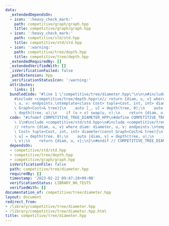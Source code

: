 ```yaml
---
data:
  _extendedDependsOn:
  - icon: ':heavy_check_mark:'
    path: competitive/graph/graph.hpp
    title: competitive/graph/graph.hpp
  - icon: ':heavy_check_mark:'
    path: competitive/std/std.hpp
    title: competitive/std/std.hpp
  - icon: ':warning:'
    path: competitive/tree/depth.hpp
    title: competitive/tree/depth.hpp
  _extendedRequiredBy: []
  _extendedVerifiedWith: []
  _isVerificationFailed: false
  _pathExtension: hpp
  _verificationStatusIcon: ':warning:'
  attributes:
    links: []
  bundledCode: "#line 1 \"competitive/tree/diameter.hpp\"\n\n\n#include <competitive/std/std.hpp>\n\
    #include <competitive/tree/depth.hpp>\n// return {diam, u, v} where diam: diameter,\
    \ u, v: endpoints.\ntemplate<class Cost> tuple<Cost, int, int> diameter(const\
    \ Graph<Cost>& tree){\n    auto [_, u] = depth(tree, 0);\n    auto [diam, v] =\
    \ depth(tree, u);\n    if (u > v) swap(u, v);\n    return {diam, u, v};\n}\n\n"
  code: "#ifndef COMPETITIVE_TREE_DIAMETER_HPP\n#define COMPETITIVE_TREE_DIAMETER_HPP\
    \ 1\n#include <competitive/std/std.hpp>\n#include <competitive/tree/depth.hpp>\n\
    // return {diam, u, v} where diam: diameter, u, v: endpoints.\ntemplate<class\
    \ Cost> tuple<Cost, int, int> diameter(const Graph<Cost>& tree){\n    auto [_,\
    \ u] = depth(tree, 0);\n    auto [diam, v] = depth(tree, u);\n    if (u > v) swap(u,\
    \ v);\n    return {diam, u, v};\n}\n#endif // COMPETITIVE_TREE_DIAMETER_HPP"
  dependsOn:
  - competitive/std/std.hpp
  - competitive/tree/depth.hpp
  - competitive/graph/graph.hpp
  isVerificationFile: false
  path: competitive/tree/diameter.hpp
  requiredBy: []
  timestamp: '2023-02-22 09:47:28+09:00'
  verificationStatus: LIBRARY_NO_TESTS
  verifiedWith: []
documentation_of: competitive/tree/diameter.hpp
layout: document
redirect_from:
- /library/competitive/tree/diameter.hpp
- /library/competitive/tree/diameter.hpp.html
title: competitive/tree/diameter.hpp
---
```

